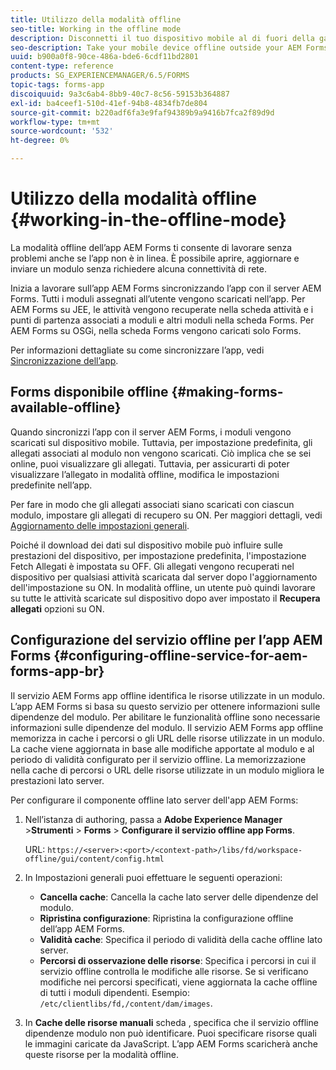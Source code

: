 ```yaml
---
title: Utilizzo della modalità offline
seo-title: Working in the offline mode
description: Disconnetti il tuo dispositivo mobile al di fuori della gamma di rete AEM Forms o in modalità offline e lavora sull'app AEM Forms
seo-description: Take your mobile device offline outside your AEM Forms network range or in a completely offline mode and work on the AEM Forms app
uuid: b900a0f8-90ce-486a-bde6-6cdf11bd2801
content-type: reference
products: SG_EXPERIENCEMANAGER/6.5/FORMS
topic-tags: forms-app
discoiquuid: 9a3c6ab4-8bb9-40c7-8c56-59153b364887
exl-id: ba4ceef1-510d-41ef-94b8-4834fb7de804
source-git-commit: b220adf6fa3e9faf94389b9a9416b7fca2f89d9d
workflow-type: tm+mt
source-wordcount: '532'
ht-degree: 0%

---
```


# Utilizzo della modalità offline {#working-in-the-offline-mode}

La modalità offline dell’app AEM Forms ti consente di lavorare senza problemi anche se l’app non è in linea. È possibile aprire, aggiornare e inviare un modulo senza richiedere alcuna connettività di rete.

Inizia a lavorare sull’app AEM Forms sincronizzando l’app con il server AEM Forms. Tutti i moduli assegnati all’utente vengono scaricati nell’app. Per AEM Forms su JEE, le attività vengono recuperate nella scheda attività e i punti di partenza associati a moduli e altri moduli nella scheda Forms. Per AEM Forms su OSGi, nella scheda Forms vengono caricati solo Forms.

Per informazioni dettagliate su come sincronizzare l’app, vedi [Sincronizzazione dell’app](/help/forms/using/sync-app.md).

## Forms disponibile offline {#making-forms-available-offline}

Quando sincronizzi l’app con il server AEM Forms, i moduli vengono scaricati sul dispositivo mobile. Tuttavia, per impostazione predefinita, gli allegati associati al modulo non vengono scaricati. Ciò implica che se sei online, puoi visualizzare gli allegati. Tuttavia, per assicurarti di poter visualizzare l’allegato in modalità offline, modifica le impostazioni predefinite nell’app.

Per fare in modo che gli allegati associati siano scaricati con ciascun modulo, impostare gli allegati di recupero su ON. Per maggiori dettagli, vedi [Aggiornamento delle impostazioni generali](/help/forms/using/update-general-settings.md).

Poiché il download dei dati sul dispositivo mobile può influire sulle prestazioni del dispositivo, per impostazione predefinita, l&#39;impostazione Fetch Allegati è impostata su OFF. Gli allegati vengono recuperati nel dispositivo per qualsiasi attività scaricata dal server dopo l&#39;aggiornamento dell&#39;impostazione su ON. In modalità offline, un utente può quindi lavorare su tutte le attività scaricate sul dispositivo dopo aver impostato il **Recupera allegati** opzioni su ON.

## Configurazione del servizio offline per l’app AEM Forms {#configuring-offline-service-for-aem-forms-app-br}

Il servizio AEM Forms app offline identifica le risorse utilizzate in un modulo. L’app AEM Forms si basa su questo servizio per ottenere informazioni sulle dipendenze del modulo. Per abilitare le funzionalità offline sono necessarie informazioni sulle dipendenze del modulo. Il servizio AEM Forms app offline memorizza in cache i percorsi o gli URL delle risorse utilizzate in un modulo. La cache viene aggiornata in base alle modifiche apportate al modulo e al periodo di validità configurato per il servizio offline. La memorizzazione nella cache di percorsi o URL delle risorse utilizzate in un modulo migliora le prestazioni lato server.

Per configurare il componente offline lato server dell&#39;app AEM Forms:

1. Nell’istanza di authoring, passa a **Adobe Experience Manager** >**Strumenti** > **Forms** > **Configurare il servizio offline app Forms**.

   URL: `https://<server>:<port>/<context-path>/libs/fd/workspace-offline/gui/content/config.html`

1. In Impostazioni generali puoi effettuare le seguenti operazioni:

   * **Cancella cache**: Cancella la cache lato server delle dipendenze del modulo.
   * **Ripristina configurazione**: Ripristina la configurazione offline dell’app AEM Forms.
   * **Validità cache**: Specifica il periodo di validità della cache offline lato server.
   * **Percorsi di osservazione delle risorse**: Specifica i percorsi in cui il servizio offline controlla le modifiche alle risorse. Se si verificano modifiche nei percorsi specificati, viene aggiornata la cache offline di tutti i moduli dipendenti. Esempio: `/etc/clientlibs/fd,/content/dam/images`.

1. In **Cache delle risorse manuali** scheda , specifica che il servizio offline dipendenze modulo non può identificare. Puoi specificare risorse quali le immagini caricate da JavaScript. L’app AEM Forms scaricherà anche queste risorse per la modalità offline.
